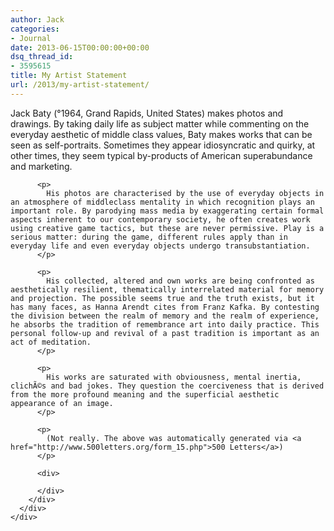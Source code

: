 ```yaml
---
author: Jack
categories:
- Journal
date: 2013-06-15T00:00:00+00:00
dsq_thread_id:
- 3595615
title: My Artist Statement
url: /2013/my-artist-statement/
---
```


<div>
  <div>
    <div>
      <div>
        <div>
          <p>
            Jack Baty (°1964, Grand Rapids, United States) makes photos and drawings. By taking daily life as subject matter while commenting on the everyday aesthetic of middle class values, Baty makes works that can be seen as self-portraits. Sometimes they appear idiosyncratic and quirky, at other times, they seem typical by-products of American superabundance and marketing.
          </p>
          
          <p>
            His photos are characterised by the use of everyday objects in an atmosphere of middleclass mentality in which recognition plays an important role. By parodying mass media by exaggerating certain formal aspects inherent to our contemporary society, he often creates work using creative game tactics, but these are never permissive. Play is a serious matter: during the game, different rules apply than in everyday life and even everyday objects undergo transubstantiation.
          </p>
          
          <p>
            His collected, altered and own works are being confronted as aesthetically resilient, thematically interrelated material for memory and projection. The possible seems true and the truth exists, but it has many faces, as Hanna Arendt cites from Franz Kafka. By contesting the division between the realm of memory and the realm of experience, he absorbs the tradition of remembrance art into daily practice. This personal follow-up and revival of a past tradition is important as an act of meditation.
          </p>
          
          <p>
            His works are saturated with obviousness, mental inertia, clichÃ©s and bad jokes. They question the coerciveness that is derived from the more profound meaning and the superficial aesthetic appearance of an image.
          </p>
          
          <p>
            (Not really. The above was automatically generated via <a href="http://www.500letters.org/form_15.php">500 Letters</a>) 
          </p>
          
          <div>
             
          </div>
        </div>
      </div>
    </div>
  </div>
</div>